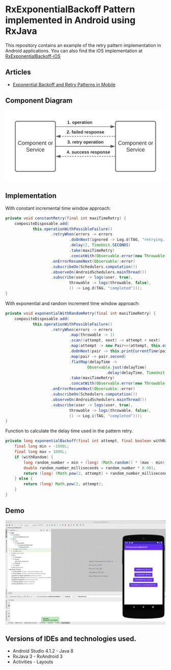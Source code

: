 # RxExponentialBackoff Pattern implemented in Android using RxJava

This repository contains an example of the retry pattern implementation in Android applications.
You can also find the iOS implementation at [RxExponentialBackoff-iOS](https://github.com/yaircarreno/RxExponentialBackoff-iOS)

## Articles

- [Exponential Backoff and Retry Patterns in Mobile](https://www.yaircarreno.com/2021/03/exponential-backoff-and-retry-patterns.html)


## Component Diagram

![RxExponentialBackoff Pattern](https://github.com/yaircarreno/RxExponentialBackoff-Android/blob/main/screenshots/exb_retry_pattern.png)

## Implementation

With constant incremental time window approach:

```java
private void constantRetry(final int maxiTimeRetry) {
    compositeDisposable.add(
            this.operationWithPossibleFailure()
                    .retryWhen(errors -> errors
                            .doOnNext(ignored -> Log.d(TAG, "retrying..."))
                            .delay(2, TimeUnit.SECONDS)
                            .take(maxiTimeRetry)
                            .concatWith(Observable.error(new Throwable())))
                    .onErrorResumeNext(Observable::error)
                    .subscribeOn(Schedulers.computation())
                    .observeOn(AndroidSchedulers.mainThread())
                    .subscribe(user -> logs(user, true),
                            throwable -> logs(throwable, false),
                            () -> Log.d(TAG, "completed")));
}
```

With exponential and random increment time window approach:

```java
private void exponentialWithRandomRetry(final int maxiTimeRetry) {
    compositeDisposable.add(
            this.operationWithPossibleFailure()
                    .retryWhen(errors -> errors
                            .map(throwable -> 1)
                            .scan((attempt, next) -> attempt + next)
                            .map(attempt -> new Pair<>(attempt, this.exponentialBackoff(attempt, true)))
                            .doOnNext(pair -> this.printCurrentTime(pair.first, pair.second))
                            .map(pair -> pair.second)
                            .flatMap(delayTime ->
                                    Observable.just(delayTime)
                                            .delay(delayTime, TimeUnit.SECONDS))
                            .take(maxiTimeRetry)
                            .concatWith(Observable.error(new Throwable("unexpected error in service"))))
                    .onErrorResumeNext(Observable::error)
                    .subscribeOn(Schedulers.computation())
                    .observeOn(AndroidSchedulers.mainThread())
                    .subscribe(user -> logs(user, true),
                            throwable -> logs(throwable, false),
                            () -> Log.i(TAG, "completed")));
}
```

Function to calculate the delay time used in the pattern retry.

```java
private long exponentialBackoff(final int attempt, final boolean withRandom) {
    final long min = -1000L;
    final long max = 1000L;
    if (withRandom) {
        long random_number = min + (long) (Math.random() * (max - min));
        double random_number_milliseconds = random_number * 0.001;
        return (long) (Math.pow(2, attempt) + random_number_milliseconds);
    } else {
        return (long) Math.pow(2, attempt);
    }
}
```


## Demo

![RxExponentialBackoff Pattern](https://github.com/yaircarreno/RxExponentialBackoff-Android/blob/main/screenshots/demo-android-retry-pattern.gif)


## Versions of IDEs and technologies used.

- Android Studio 4.1.2 - Java 8
- RxJava 3 - RxAndroid 3
- Activities - Layouts


